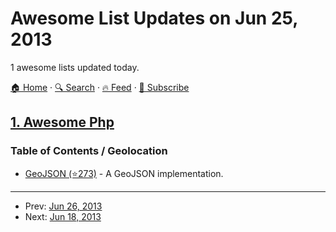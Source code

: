 # Awesome List Updates on Jun 25, 2013

1 awesome lists updated today.

[🏠 Home](/README.md) · [🔍 Search](https://www.trackawesomelist.com/search/) · [🔥 Feed](https://www.trackawesomelist.com/rss.xml) · [📮 Subscribe](https://trackawesomelist.us17.list-manage.com/subscribe?u=d2f0117aa829c83a63ec63c2f&id=36a103854c)



## [1. Awesome Php](/content/ziadoz/awesome-php/README.md)

### Table of Contents / Geolocation

*   [GeoJSON (⭐273)](https://github.com/jmikola/geojson) - A GeoJSON implementation.

---

- Prev: [Jun 26, 2013](/content/2013/06/26/README.md)
- Next: [Jun 18, 2013](/content/2013/06/18/README.md)